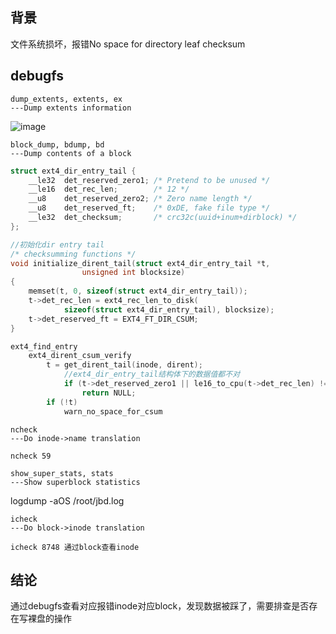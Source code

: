 ## 背景

文件系统损坏，报错No space for directory leaf checksum


## debugfs

```shell
dump_extents, extents, ex
---Dump extents information
```

![image](https://github.com/zhangyiru/record/assets/15630061/c7da8121-97fb-49fc-b4ac-c338b5d71b6c)


```shell
block_dump, bdump, bd
---Dump contents of a block
```


```c
struct ext4_dir_entry_tail {
	__le32	det_reserved_zero1;	/* Pretend to be unused */
	__le16	det_rec_len;		/* 12 */
	__u8	det_reserved_zero2;	/* Zero name length */
	__u8	det_reserved_ft;	/* 0xDE, fake file type */
	__le32	det_checksum;		/* crc32c(uuid+inum+dirblock) */
};

//初始化dir entry tail
/* checksumming functions */
void initialize_dirent_tail(struct ext4_dir_entry_tail *t,
			    unsigned int blocksize)
{
	memset(t, 0, sizeof(struct ext4_dir_entry_tail));
	t->det_rec_len = ext4_rec_len_to_disk(
			sizeof(struct ext4_dir_entry_tail), blocksize);
	t->det_reserved_ft = EXT4_FT_DIR_CSUM;
}

ext4_find_entry
	ext4_dirent_csum_verify
		t = get_dirent_tail(inode, dirent);
			//ext4_dir_entry_tail结构体下的数据值都不对
			if (t->det_reserved_zero1 || le16_to_cpu(t->det_rec_len) != sizeof(struct ext4_dir_entry_tail) || t->det_reserved_zero2 || t->det_reserved_ft != EXT4_FT_DIR_CSUM)
				return NULL;
		if (!t)
			warn_no_space_for_csum
```



```shell
ncheck
---Do inode->name translation

ncheck 59
```

```shell
show_super_stats, stats  
---Show superblock statistics
```


logdump -aOS  /root/jbd.log


```shell
icheck                  
---Do block->inode translation

icheck 8748 通过block查看inode
```

## 结论

通过debugfs查看对应报错inode对应block，发现数据被踩了，需要排查是否存在写裸盘的操作
